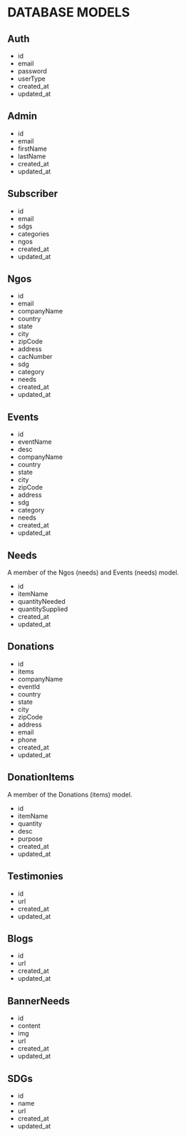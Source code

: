 # DATABASE MODELS

## Auth

- id
- email
- password
- userType
- created_at
- updated_at

## Admin

- id
- email
- firstName
- lastName
- created_at
- updated_at

## Subscriber

- id
- email
- sdgs
- categories
- ngos
- created_at
- updated_at

## Ngos

- id
- email
- companyName
- country
- state
- city
- zipCode
- address
- cacNumber
- sdg
- category
- needs
- created_at
- updated_at

## Events

- id
- eventName
- desc
- companyName
- country
- state
- city
- zipCode
- address
- sdg
- category
- needs
- created_at
- updated_at

## Needs

A member of the Ngos (needs) and Events (needs) model.

- id
- itemName
- quantityNeeded
- quantitySupplied
- created_at
- updated_at

## Donations

- id
- items
- companyName
- eventId
- country
- state
- city
- zipCode
- address
- email
- phone
- created_at
- updated_at

## DonationItems

A member of the Donations (items) model.

- id
- itemName
- quantity
- desc
- purpose
- created_at
- updated_at

## Testimonies

- id
- url
- created_at
- updated_at

## Blogs

- id
- url
- created_at
- updated_at

## BannerNeeds

- id
- content
- img
- url
- created_at
- updated_at

## SDGs

- id
- name
- url
- created_at
- updated_at
